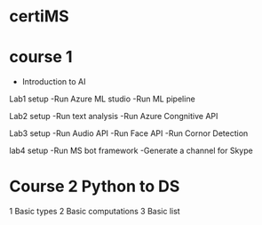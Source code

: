 # certiMS

# course 1
- Introduction to AI

Lab1 setup
-Run Azure ML studio
-Run ML pipeline

Lab2 setup
-Run text analysis
-Run Azure Congnitive API

Lab3 setup
-Run Audio API
-Run Face API
-Run Cornor Detection

lab4 setup
-Run MS bot framework
-Generate a channel for Skype


# Course 2 Python to DS
1 Basic types 
2 Basic computations
3 Basic list 
